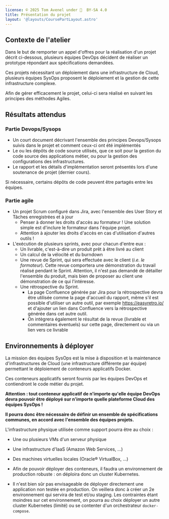 ```yaml
---
license: © 2025 Tom Avenel under 󰵫  BY-SA 4.0
title: Présentation du projet
layout: '@layouts/CoursePartLayout.astro'
---
```


## Contexte de l'atelier

Dans le but de remporter un appel d'offres pour la réalisation d'un projet décrit ci-dessous, plusieurs équipes DevOps décident de réaliser un prototype répondant aux spécifications demandées.

Ces projets nécessitant un déploiement dans une infrastructure de Cloud, plusieurs équipes SysOps proposent le déploiement et la gestion de cette infrastructure complexe.

Afin de gérer efficacement le projet, celui-ci sera réalisé en suivant les principes des méthodes Agiles.

## Résultats attendus

### Partie Devops/Sysops

- Un court document décrivant l'ensemble des principes Devops/Sysops suivis dans le projet et comment ceux-ci ont été implémentés
- Le ou les dépôts de code source utilisés, que ce soit pour la gestion du code source des applications métier, ou pour la gestion des configurations des infrastructures.
- Le rapport et les détails d'implémentation seront présentés lors d'une soutenance de projet (dernier cours).

Si nécessaire, certains dépôts de code peuvent être partagés entre les équipes.

### Partie agile

- Un projet Scrum configuré dans Jira, avec l'ensemble des User Story et Tâches enregistrées et à jour
  - Penser à donner les droits d'accès au formateur ! Une solution simple est d'inclure le formateur dans l'équipe projet.
  - Attention à ajouter les droits d'accès en cas d'utilisation d'autres outils !
- L'exécution de plusieurs sprints, avec pour chacun d'entre eux :
  - Un livrable, c'est-à-dire un produit prêt à être livré au client
  - Un calcul de la vélocité et du burndown
  - Une revue de Sprint, qui sera effectuée avec le client (*i.e. le formateur*). Cette revue comportera une démonstration du travail réalisé pendant le Sprint. Attention, il n'est pas demandé de détailler l'ensemble du produit, mais bien de proposer au client une démonstration de ce qui l'intéresse.
  - Une rétrospective du Sprint.
    - La page Confluence générée par Jira pour la rétrospective devra être utilisée comme la page d'accueil du rapport, même s'il est possible d'utiliser un autre outil, par exemple <https://easyretro.io/> et d'ajouter un lien dans Confluence vers la rétrospective générée dans cet autre outil.
    - On intègrera également le résultat de la revue (livrable et commentaires éventuels) sur cette page, directement ou via un lien vers ce livrable

## Environnements à déployer

La mission des équipes SysOps est la mise à disposition et la maintenance d'infrastructures de Cloud (une infrastructure différente par équipe) permettant le déploiement de conteneurs applicatifs Docker.

Ces conteneurs applicatifs seront fournis par les équipes DevOps et contiendront le code métier du projet.

**Attention : tout conteneur applicatif de n'importe qu'elle équipe DevOps devra pouvoir être déployé sur n'importe quelle plateforme Cloud des équipes SysOps !**

**Il pourra donc être nécessaire de définir un ensemble de spécifications communes, en accord avec l'ensemble des équipes projets.**

L'infrastructure physique utilisée comme support pourra être au choix :

- Une ou plusieurs VMs d'un serveur physique
- Une infrastructure d'IaaS (Amazon Web Services, ...)
- Des machines virtuelles locales (Oracle® VirtualBox, ...)

- Afin de pouvoir déployer des conteneurs, il faudra un environnement de production robuste : on déploira donc un cluster Kubernetes.
- Il n'est bien sûr pas envisageable de déployer directement une application non testée en production. On veillera donc à créer un 2e environnement qui servira de test et/ou staging. Les contraintes étant moindres sur cet environnement, on pourra au choix déployer un autre cluster Kubernetes (limité) ou se contenter d'un orchestrateur `docker-compose`.

